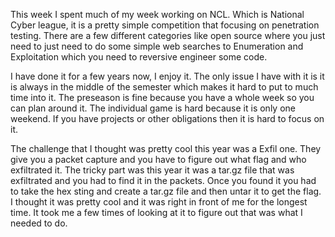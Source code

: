 This week I spent much of my week working on NCL.  Which is National Cyber league, it is a pretty simple competition that focusing on penetration testing.  There are a few different categories like open source where you just need to just need to do some simple web searches to Enumeration and Exploitation which you need to reversive engineer some code.

I have done it for a few years now, I enjoy it.  The only issue I have with it is it is always in the middle of the semester which makes it hard to put to much time into it.  The preseason is fine because you have a whole week so you can plan around it. The individual game is hard because it is only one weekend.  If you have projects or other obligations then it is hard to focus on it.

The challenge that I thought was pretty cool this year was a Exfil one. They give you a packet capture and you have to figure out what flag and who exfiltrated it.  The tricky part was this year it was a tar.gz file that was exfiltrated and you had to find it in the packets.  Once you found it you had to take the hex sting and create a tar.gz file and then untar it to get the flag.  I thought it was pretty cool and it was right in front of me for the longest time.  It took me a few times of looking at it to figure out that was what I needed to do.


